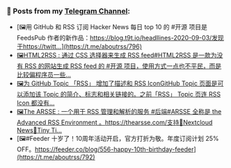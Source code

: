 ### 📰 Posts from my [Telegram Channel](https://t.me/s/aboutrss):
<!-- BLOG-POST-LIST:START -->
- [🖼用 GitHub 和 RSS 订阅 Hacker News 每日 top 10 的 #开源 项目是 FeedsPub 作者的新作品：https://blog.t9t.io/headllines-2020-09-03/发现于https://twitt...](https://t.me/aboutrss/796)
- [🖼HTML2RSS : 通过 CSS 选择器来生成 RSS feed#HTML2RSS 是一款为没有 RSS 的网站生成 RSS feed 的 #开源 项目，使用方式一点也不平民，而是比较偏程序员一些...](https://t.me/aboutrss/795)
- [🖼为 GitHub Topic 「RSS」 增加了描述和 RSS IconGitHub Topic 页面是可以添加该 Topic 的简介、标志和相关链接的。之前「RSS」 Topic 页连 RSS Icon 都没有...](https://t.me/aboutrss/794)
- [🖼The ARSSE : 一个用于 RSS 管理和解析的服务 #后端#ARSSE 全称是 the Advanced RSS Environment 。https://thearsse.com/支持🔸Nextcloud News🔸Tiny Ti...](https://t.me/aboutrss/793)
- [🖼#Feeder 十岁了！10周年活动开启，官方打折为敬。年度订阅计划 25% OFF。https://feeder.co/blog/556-happy-10th-birthday-feeder](https://t.me/aboutrss/792)
<!-- BLOG-POST-LIST:END -->

<!--
**AboutRSS/AboutRSS** is a ✨ _special_ ✨ repository because its `README.md` (this file) appears on your GitHub profile.

Here are some ideas to get you started:

- 🔭 I’m currently working on ...
- 🌱 I’m currently learning ...
- 👯 I’m looking to collaborate on ...
- 🤔 I’m looking for help with ...
- 💬 Ask me about ...
- 📫 How to reach me: ...
- 😄 Pronouns: ...
- ⚡ Fun fact: ...
-->
